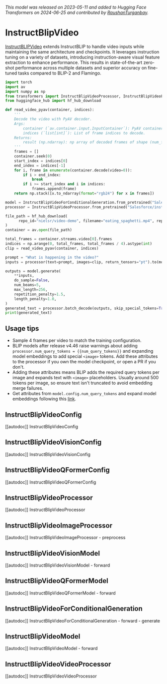 <!--Copyright 2024 The HuggingFace Team. All rights reserved.

Licensed under the Apache License, Version 2.0 (the "License"); you may not use this file except in compliance with
the License. You may obtain a copy of the License at

http://www.apache.org/licenses/LICENSE-2.0

Unless required by applicable law or agreed to in writing, software distributed under the License is distributed on
an "AS IS" BASIS, WITHOUT WARRANTIES OR CONDITIONS OF ANY KIND, either express or implied. See the License for the
specific language governing permissions and limitations under the License.
-->
*This model was released on 2023-05-11 and added to Hugging Face Transformers on 2024-06-25 and contributed by [RaushanTurganbay](https://huggingface.co/RaushanTurganbay).*

# InstructBlipVideo

[InstructBLIPVideo](https://huggingface.co/papers/2305.06500) extends InstructBLIP to handle video inputs while maintaining the same architecture and checkpoints. It leverages instruction tuning on a variety of datasets, introducing instruction-aware visual feature extraction to enhance performance. This results in state-of-the-art zero-shot performance across multiple datasets and superior accuracy on fine-tuned tasks compared to BLIP-2 and Flamingo.

<hfoptions id="usage">
<hfoption id="InstructBlipVideoForConditionalGeneration">

```py
import torch
import av
import numpy as np
from transformers import InstructBlipVideoProcessor, InstructBlipVideoForConditionalGeneration
from huggingface_hub import hf_hub_download

def read_video_pyav(container, indices):
    '''
    Decode the video with PyAV decoder.
    Args:
        container (`av.container.input.InputContainer`): PyAV container.
        indices (`list[int]`): List of frame indices to decode.
    Returns:
        result (np.ndarray): np array of decoded frames of shape (num_frames, height, width, 3).
    '''
    frames = []
    container.seek(0)
    start_index = indices[0]
    end_index = indices[-1]
    for i, frame in enumerate(container.decode(video=0)):
        if i > end_index:
            break
        if i >= start_index and i in indices:
            frames.append(frame)
    return np.stack([x.to_ndarray(format="rgb24") for x in frames])

model = InstructBlipVideoForConditionalGeneration.from_pretrained("Salesforce/instructblip-vicuna-7b", device_map="auto")
processor = InstructBlipVideoProcessor.from_pretrained("Salesforce/instructblip-vicuna-7b")

file_path = hf_hub_download(
      repo_id="nielsr/video-demo", filename="eating_spaghetti.mp4", repo_type="dataset"
)
container = av.open(file_path)

total_frames = container.streams.video[0].frames
indices = np.arange(0, total_frames, total_frames / 4).astype(int)
clip = read_video_pyav(container, indices)

prompt = "What is happening in the video?"
inputs = processor(text=prompt, images=clip, return_tensors="pt").to(model.device)

outputs = model.generate(
    **inputs,
    do_sample=False,
    num_beams=5,
    max_length=256,
    repetition_penalty=1.5,
    length_penalty=1.0,
)
generated_text = processor.batch_decode(outputs, skip_special_tokens=True)[0].strip()
print(generated_text)
```

</hfoption>
</hfoptions>

## Usage tips

- Sample 4 frames per video to match the training configuration.
- BLIP models after release v4.46 raise warnings about adding `processor.num_query_tokens = {{num_query_tokens}}` and expanding model embeddings to add special `<image>` tokens. Add these attributes to the processor if you own the model checkpoint, or open a PR if you don't.
- Adding these attributes means BLIP adds the required query tokens per image and expands text with `<image>` placeholders. Usually around 500 tokens per image, so ensure text isn't truncated to avoid embedding merge failures.
- Get attributes from `model.config.num_query_tokens` and expand model embeddings following this [link](https://gist.github.com/zucchini-nlp/e9f20b054fa322f84ac9311d9ab67042).

## InstructBlipVideoConfig

[[autodoc]] InstructBlipVideoConfig

## InstructBlipVideoVisionConfig

[[autodoc]] InstructBlipVideoVisionConfig

## InstructBlipVideoQFormerConfig

[[autodoc]] InstructBlipVideoQFormerConfig

## InstructBlipVideoProcessor

[[autodoc]] InstructBlipVideoProcessor

## InstructBlipVideoImageProcessor

[[autodoc]] InstructBlipVideoImageProcessor
    - preprocess

## InstructBlipVideoVisionModel

[[autodoc]] InstructBlipVideoVisionModel
    - forward

## InstructBlipVideoQFormerModel

[[autodoc]] InstructBlipVideoQFormerModel
    - forward

## InstructBlipVideoForConditionalGeneration

[[autodoc]] InstructBlipVideoForConditionalGeneration
    - forward
    - generate

## InstructBlipVideoModel

[[autodoc]] InstructBlipVideoModel
    - forward

## InstructBlipVideoVideoProcessor

[[autodoc]] InstructBlipVideoVideoProcessor

